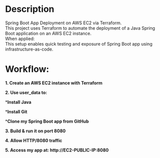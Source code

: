 # Description
Spring Boot App Deployment on AWS EC2 via Terraform.   
This project uses Terraform to automate the deployment of a Java Spring Boot application on an AWS EC2 instance.   
When applied:  
This setup enables quick testing and exposure of Spring Boot app using infrastructure-as-code.


# Workflow:

**1. Create an AWS EC2 instance with Terraform**

**2. Use user_data to:**

***Install Java**

***Install Git**

***Clone my Spring Boot app from GitHub**

**3. Build & run it on port 8080**

**4. Allow HTTP/8080 traffic**

**5. Access my app at: http://EC2-PUBLIC-IP:8080**
